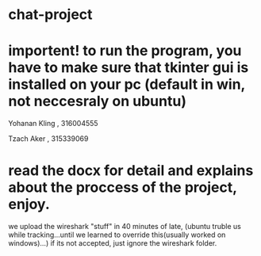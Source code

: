 # chat-project
# importent! to run the program, you have to make sure that tkinter gui is installed on your pc (default in win, not neccesraly on ubuntu)
Yohanan Kling , 316004555

Tzach Aker , 315339069

# read the docx for detail and explains about the proccess of the project, enjoy.

we upload the wireshark "stuff" in 40 minutes of late, (ubuntu truble us while tracking...until we learned to override this(usually worked on windows)...)
if its not accepted, just ignore the wireshark folder.
